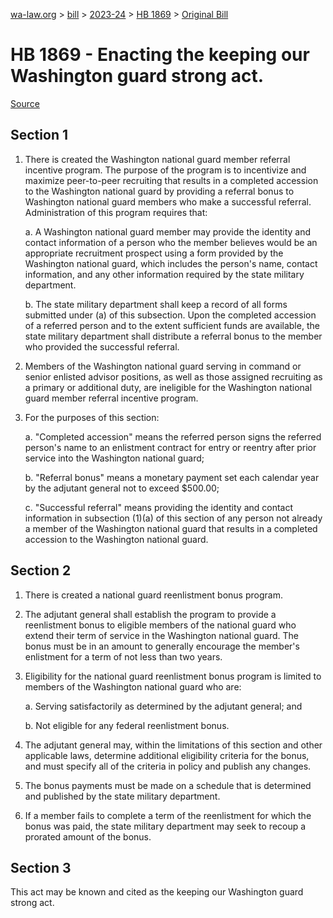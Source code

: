 [wa-law.org](/) > [bill](/bill/) > [2023-24](/bill/2023-24/) > [HB 1869](/bill/2023-24/hb/1869/) > [Original Bill](/bill/2023-24/hb/1869/1/)

# HB 1869 - Enacting the keeping our Washington guard strong act.

[Source](http://lawfilesext.leg.wa.gov/biennium/2023-24/Pdf/Bills/House%20Bills/1869.pdf)

## Section 1
1. There is created the Washington national guard member referral incentive program. The purpose of the program is to incentivize and maximize peer-to-peer recruiting that results in a completed accession to the Washington national guard by providing a referral bonus to Washington national guard members who make a successful referral. Administration of this program requires that:

    a. A Washington national guard member may provide the identity and contact information of a person who the member believes would be an appropriate recruitment prospect using a form provided by the Washington national guard, which includes the person's name, contact information, and any other information required by the state military department.

    b. The state military department shall keep a record of all forms submitted under (a) of this subsection. Upon the completed accession of a referred person and to the extent sufficient funds are available, the state military department shall distribute a referral bonus to the member who provided the successful referral.

2. Members of the Washington national guard serving in command or senior enlisted advisor positions, as well as those assigned recruiting as a primary or additional duty, are ineligible for the Washington national guard member referral incentive program.

3. For the purposes of this section:

    a. "Completed accession" means the referred person signs the referred person's name to an enlistment contract for entry or reentry after prior service into the Washington national guard;

    b. "Referral bonus" means a monetary payment set each calendar year by the adjutant general not to exceed $500.00;

    c. "Successful referral" means providing the identity and contact information in subsection (1)(a) of this section of any person not already a member of the Washington national guard that results in a completed accession to the Washington national guard.

## Section 2
1. There is created a national guard reenlistment bonus program.

2. The adjutant general shall establish the program to provide a reenlistment bonus to eligible members of the national guard who extend their term of service in the Washington national guard. The bonus must be in an amount to generally encourage the member's enlistment for a term of not less than two years.

3. Eligibility for the national guard reenlistment bonus program is limited to members of the Washington national guard who are:

    a. Serving satisfactorily as determined by the adjutant general; and

    b. Not eligible for any federal reenlistment bonus.

4. The adjutant general may, within the limitations of this section and other applicable laws, determine additional eligibility criteria for the bonus, and must specify all of the criteria in policy and publish any changes.

5. The bonus payments must be made on a schedule that is determined and published by the state military department.

6. If a member fails to complete a term of the reenlistment for which the bonus was paid, the state military department may seek to recoup a prorated amount of the bonus.

## Section 3
This act may be known and cited as the keeping our Washington guard strong act.
